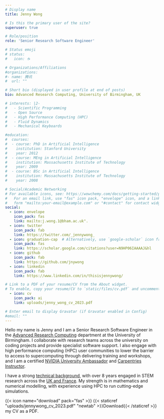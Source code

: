 ```yaml
---
# Display name
title: Jenny Wong

# Is this the primary user of the site?
superuser: true

# Role/position
role: 'Senior Research Software Engineer'

# Status emoji
# status:
#   icon: ☕️

# Organizations/Affiliations
#organizations:
#- name: 腾讯
#  url: ""

# Short bio (displayed in user profile at end of posts)
bio: Advanced Research Computing, University of Birmingham, UK

# interests: |2-
#   - Scientific Programming
#   - Open Source
#   - High Performance Computing (HPC)
#   - Fluid Dynamics
#   - Mechanical Keyboards

#education:
#  courses:
#  - course: PhD in Artificial Intelligence
#    institution: Stanford University
#    year: 2012
#  - course: MEng in Artificial Intelligence
#    institution: Massachusetts Institute of Technology
#    year: 2009
#  - course: BSc in Artificial Intelligence
#    institution: Massachusetts Institute of Technology
#    year: 2008

# Social/Academic Networking
# For available icons, see: https://wowchemy.com/docs/getting-started/page-builder/#icons
#   For an email link, use "fas" icon pack, "envelope" icon, and a link in the
#   form "mailto:your-email@example.com" or "#contact" for contact widget.
social:
  - icon: envelope
    icon_pack: fas
    link: mailto:j.wong.1@bham.ac.uk".
  - icon: twitter
    icon_pack: fab
    link: https://twitter.com/_jennywong_
  - icon: graduation-cap  # Alternatively, use `google-scholar` icon from `ai` icon pack
    icon_pack: fas
    link: https://scholar.google.com/citations?user=N9HP06IAAAAJ&hl
  - icon: github
    icon_pack: fab
    link: https://github.com/jnywong
  - icon: linkedin
    icon_pack: fab
    link: https://www.linkedin.com/in/thisisjennywong/

# Link to a PDF of your resume/CV from the About widget.
# To enable, copy your resume/CV to `static/files/cv.pdf` and uncomment the lines below.
  - icon: cv
    icon_pack: ai
    link: uploads/jenny_wong_cv_2023.pdf

# Enter email to display Gravatar (if Gravatar enabled in Config)
#email: ""
---
```


<p> Hello my name is Jenny and I am a Senior Research Software Engineer in the <a href="https://intranet.birmingham.ac.uk/it/teams/infrastructure/research/index.aspx">Advanced Research Computing</a> department at the University of Birmingham. I collaborate with research teams across the university on coding projects and provide specialist software support. I also engage with high performance computing (HPC) user communities to lower the barrier to access to supercomputing through delivering training and workshops, and I am a certified <a href="https://www.nvidia.com/en-gb/training/">NVIDIA University Ambassador</a> and <a href="https://carpentries.org/">Carpentries Instructor</a>. </p>
<p> I have a strong <a href="#education">technical background</a>, with over 8 years engaged in STEM research across the  <a href="#experience">UK and France</a>. My strength is in mathematics and numerical modelling, with experience using HPC to run cutting-edge simulations.</p>

{{< icon name="download" pack="fas" >}} {{< staticref "uploads/jennywong_cv_2023.pdf" "newtab" >}}Download{{< /staticref >}} my CV as a PDF.